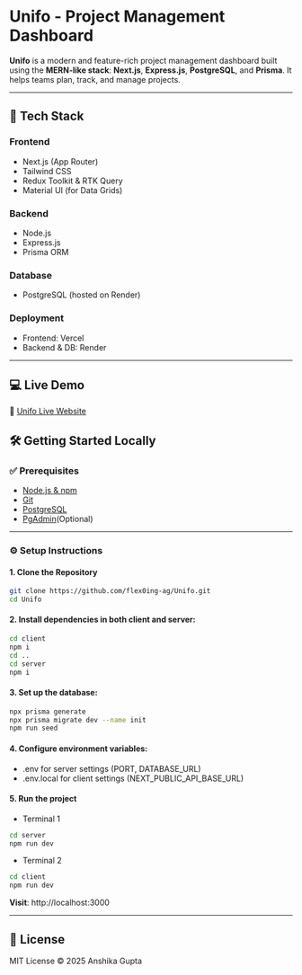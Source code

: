 # Unifo - Project Management Dashboard

**Unifo** is a modern and feature-rich project management dashboard built using the **MERN-like stack**: **Next.js**, **Express.js**, **PostgreSQL**, and **Prisma**. It helps teams plan, track, and manage projects.

---

## 🚀 Tech Stack

### Frontend
- Next.js (App Router)
- Tailwind CSS
- Redux Toolkit & RTK Query
- Material UI (for Data Grids)

### Backend
- Node.js
- Express.js
- Prisma ORM

### Database
- PostgreSQL (hosted on Render)

### Deployment
- Frontend: Vercel
- Backend & DB: Render

---

## 💻 Live Demo
🔗 [Unifo Live Website](https://unifo.vercel.app/)

## 🛠️ Getting Started Locally

### ✅ Prerequisites

- [Node.js & npm](https://nodejs.org/)
- [Git](https://git-scm.com/)
- [PostgreSQL](https://www.postgresql.org/download/)
- [PgAdmin](https://www.pgadmin.org/download/)(Optional) 

---

### ⚙️ Setup Instructions

#### 1. Clone the Repository

```bash
git clone https://github.com/flex0ing-ag/Unifo.git
cd Unifo
``` 

#### 2. Install dependencies in both client and server:
   ```bash
   cd client
   npm i
   cd ..
   cd server
   npm i
   ```

#### 3. Set up the database:
   ```bash
   npx prisma generate
   npx prisma migrate dev --name init
   npm run seed
   ```

#### 4. Configure environment variables:

- .env for server settings (PORT, DATABASE_URL)
- .env.local for client settings (NEXT_PUBLIC_API_BASE_URL)

#### 5. Run the project
- Terminal 1
```bash
cd server
npm run dev
```

- Terminal 2
```bash
cd client
npm run dev
```
**Visit**: http://localhost:3000


---
## 📜 License

MIT License © 2025 Anshika Gupta
